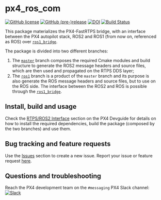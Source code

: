 # px4_ros_com

[![GitHub license](https://img.shields.io/github/license/PX4/px4_ros_com.svg)](https://github.com/PX4/px4_ros_com/blob/master/LICENSE) [![GitHub (pre-)release](https://img.shields.io/github/release-pre/PX4/px4_ros_com.svg)](https://github.com/PX4/px4_ros_com/releases/tag/beta) [![DOI](https://zenodo.org/badge/142936318.svg)](https://zenodo.org/badge/latestdoi/142936318) [![Build Status](https://travis-ci.com/PX4/px4_ros_com.svg?token=wyo8gnJf2urtswRL6tUy&branch=master)](https://travis-ci.com/PX4/px4_ros_com)

This package materializes the PX4-FastRTPS bridge, with an interface between the PX4 autopilot stack, ROS2 and ROS1 (from now on, referenced as ROS) over [`ros1_bridge`](https://github.com/ros2/ros1_bridge).

The package is divided into two different branches:

1. The [`master`](https://github.com/PX4/px4_ros_com/tree/master) branch composes the required Cmake modules and build structure to generate the ROS2 message headers and source files, which are then used and propagated on the RTPS DDS layer;
2. The [`ros1`](https://github.com/PX4/px4_ros_com/tree/ros1) branch is a product of the `master` branch and its purpose is also generate the ROS message headers and source files, but to use on the ROS side. The interface between the ROS2 and ROS is possible through the [`ros1_bridge`](https://github.com/ros2/ros1_bridge).

## Install, build and usage

Check the [RTPS/ROS2 Interface](https://dev.px4.io/en/middleware/micrortps.html) section on the PX4 Devguide for details on how to install the required dependencies, build the package (composed by the two branches) and use them.

## Bug tracking and feature requests

Use the [Issues](https://github.com/PX4/px4_ros_com/issues) section to create a new issue. Report your issue or feature request [here](https://github.com/PX4/px4_ros_com/issues/new).

## Questions and troubleshooting

Reach the PX4 development team on the `#messaging` PX4 Slack channel:
[![Slack](https://px4-slack.herokuapp.com/badge.svg)](http://slack.px4.io)
